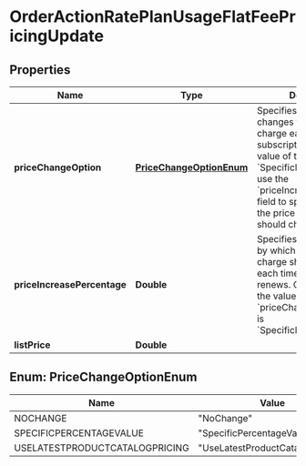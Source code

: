 

# OrderActionRatePlanUsageFlatFeePricingUpdate


## Properties

| Name | Type | Description | Notes |
|------------ | ------------- | ------------- | -------------|
|**priceChangeOption** | [**PriceChangeOptionEnum**](#PriceChangeOptionEnum) | Specifies how Zuora changes the price of the charge each time the subscription renews.  If the value of this field is &#x60;SpecificPercentageValue&#x60;, use the &#x60;priceIncreasePercentage&#x60; field to specify how much the price of the charge should change.  |  [optional] |
|**priceIncreasePercentage** | **Double** | Specifies the percentage by which the price of the charge should change each time the subscription renews. Only applicable if the value of the &#x60;priceChangeOption&#x60; field is &#x60;SpecificPercentageValue&#x60;.  |  [optional] |
|**listPrice** | **Double** |  |  [optional] |



## Enum: PriceChangeOptionEnum

| Name | Value |
|---- | -----|
| NOCHANGE | &quot;NoChange&quot; |
| SPECIFICPERCENTAGEVALUE | &quot;SpecificPercentageValue&quot; |
| USELATESTPRODUCTCATALOGPRICING | &quot;UseLatestProductCatalogPricing&quot; |



